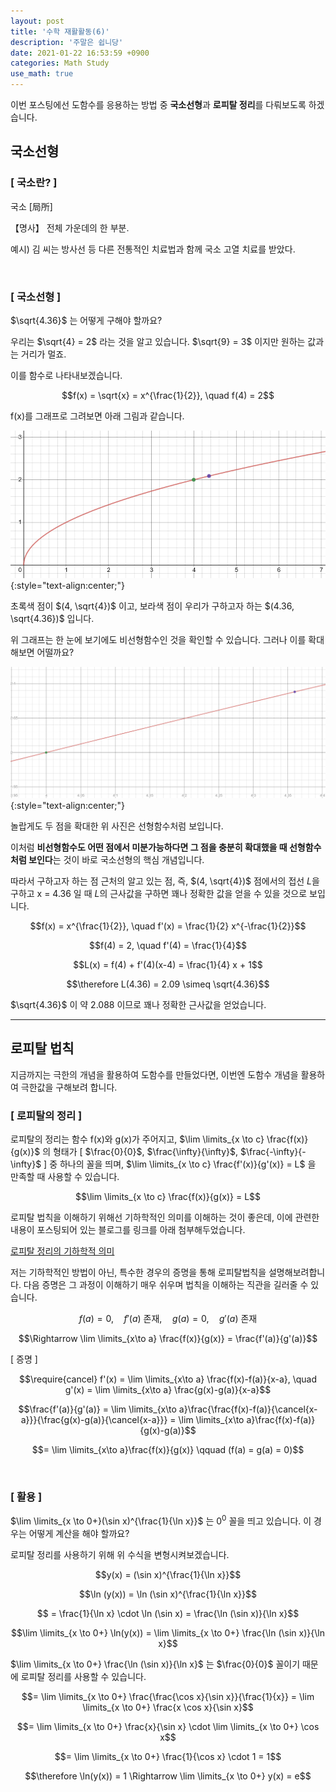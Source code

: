 ```yaml
---
layout: post
title: '수학 재활활동(6)'
description: '주말은 쉽니당'
date: 2021-01-22 16:53:59 +0900
categories: Math Study
use_math: true
---
```


이번 포스팅에선 도함수를 응용하는 방법 중 **국소선형**과 **로피탈 정리**를 다뤄보도록 하겠습니다.

## 국소선형

### [ 국소란? ]

국소 [局所]

【명사】
전체 가운데의 한 부분.

예시) 김 씨는 방사선 등 다른 전통적인 치료법과 함께 국소 고열 치료를 받았다.

<br>

### [ 국소선형 ]

$\sqrt{4.36}$ 는 어떻게 구해야 할까요?

우리는 $\sqrt{4} = 2$ 라는 것을 알고 있습니다. $\sqrt{9} = 3$ 이지만 원하는 값과는 거리가 멀죠.

이를 함수로 나타내보겠습니다.

$$f(x) = \sqrt{x} = x^{\frac{1}{2}}, \quad f(4) = 2$$

f(x)를 그래프로 그려보면 아래 그림과 같습니다.

<img src="/assets/imgs/post_38/그림1.png" alt="그림1" width=600/>
{:style="text-align:center;"}

초록색 점이 $(4, \sqrt{4})$ 이고, 보라색 점이 우리가 구하고자 하는 $(4.36, \sqrt{4.36})$ 입니다.

위 그래프는 한 눈에 보기에도 비선형함수인 것을 확인할 수 있습니다. 그러나 이를 확대해보면 어떨까요?

<img src="/assets/imgs/post_38/그림2.png" alt="그림2" width=600/>
{:style="text-align:center;"}

놀랍게도 두 점을 확대한 위 사진은 선형함수처럼 보입니다.

이처럼 **비선형함수도 어떤 점에서 미분가능하다면 그 점을 충분히 확대했을 때 선형함수처럼 보인다**는 것이 바로 국소선형의 핵심 개념입니다.

따라서 구하고자 하는 점 근처의 알고 있는 점, 즉, $(4, \sqrt{4})$ 점에서의 접선 $L$을 구하고 x = 4.36 일 때 $L$의 근사값을 구하면 꽤나 정확한 값을 얻을 수 있을 것으로 보입니다.

$$f(x) = x^{\frac{1}{2}}, \quad f'(x) = \frac{1}{2} x^{-\frac{1}{2}}$$

$$f(4) = 2, \quad f'(4) = \frac{1}{4}$$

$$L(x) = f(4) + f'(4)(x-4) = \frac{1}{4} x + 1$$

$$\therefore L(4.36) = 2.09 \simeq \sqrt{4.36}$$

$\sqrt{4.36}$ 이 약 2.088 이므로 꽤나 정확한 근사값을 얻었습니다.

---

## 로피탈 법칙

지금까지는 극한의 개념을 활용하여 도함수를 만들었다면, 이번엔 도함수 개념을 활용하여 극한값을 구해보려 합니다.

### [ 로피탈의 정리 ]

로피탈의 정리는 함수 f(x)와 g(x)가 주어지고, $\lim \limits_{x \to c} \frac{f(x)}{g(x)}$ 의 형태가 [ $\frac{0}{0}$, $\frac{\infty}{\infty}$, $\frac{-\infty}{-\infty}$ ] 중 하나의 꼴을 띄며, $\lim \limits_{x \to c} \frac{f'(x)}{g'(x)} = L$ 을 만족할 때 사용할 수 있습니다.

$$\lim \limits_{x \to c} \frac{f(x)}{g(x)} = L$$

로피탈 법칙을 이해하기 위해선 기하학적인 의미를 이해하는 것이 좋은데, 이에 관련한 내용이 포스팅되어 있는 블로그를 링크를 아래 첨부해두었습니다.

[로피탈 정리의 기하학적 의미][로피탈]

저는 기하학적인 방법이 아닌, 특수한 경우의 증명을 통해 로피탈법칙을 설명해보려합니다. 다음 증명은 그 과정이 이해하기 매우 쉬우며 법칙을 이해하는 직관을 길러줄 수 있습니다.

$$f(a) = 0, \quad f'(a) \text{ 존재}, \quad g(a) = 0, \quad g'(a) \text{ 존재}$$

$$\Rightarrow \lim \limits_{x\to a} \frac{f(x)}{g(x)} = \frac{f'(a)}{g'(a)}$$

[ 증명 ]

$$\require{cancel}
f'(x) = \lim \limits_{x\to a} \frac{f(x)-f(a)}{x-a}, \quad g'(x) = \lim \limits_{x\to a} \frac{g(x)-g(a)}{x-a}$$

$$\frac{f'(a)}{g'(a)} = \lim \limits_{x\to a}\frac{\frac{f(x)-f(a)}{\cancel{x-a}}}{\frac{g(x)-g(a)}{\cancel{x-a}}} = \lim \limits_{x\to a}\frac{f(x)-f(a)}{g(x)-g(a)}$$

$$= \lim \limits_{x\to a}\frac{f(x)}{g(x)} \qquad (f(a) = g(a) = 0)$$

<br>

### [ 활용 ]

$\lim \limits_{x \to 0+}(\sin x)^{\frac{1}{\ln x}}$ 는 $0^0$ 꼴을 띄고 있습니다. 이 경우는 어떻게 계산을 해야 할까요?

로피탈 정리를 사용하기 위해 위 수식을 변형시켜보겠습니다.

$$y(x) = (\sin x)^{\frac{1}{\ln x}}$$

$$\ln (y(x)) = \ln (\sin x)^{\frac{1}{\ln x}}$$

$$ = \frac{1}{\ln x} \cdot \ln (\sin x) = \frac{\ln (\sin x)}{\ln x}$$

$$\lim \limits_{x \to 0+} \ln(y(x)) = \lim \limits_{x \to 0+} \frac{\ln (\sin x)}{\ln x}$$

$\lim \limits_{x \to 0+} \frac{\ln (\sin x)}{\ln x}$ 는 $\frac{0}{0}$ 꼴이기 때문에 로피탈 정리를 사용할 수 있습니다.

$$= \lim \limits_{x \to 0+} \frac{\frac{\cos x}{\sin x}}{\frac{1}{x}} = \lim \limits_{x \to 0+} \frac{x \cos x}{\sin x}$$

$$= \lim \limits_{x \to 0+} \frac{x}{\sin x} \cdot \lim \limits_{x \to 0+} \cos x$$

$$= \lim \limits_{x \to 0+} \frac{1}{\cos x} \cdot 1 = 1$$

$$\therefore \ln(y(x)) = 1 \Rightarrow \lim \limits_{x \to 0+} y(x) = e$$



[로피탈]: https://angeloyeo.github.io/2019/09/08/LHopital_rule.html
